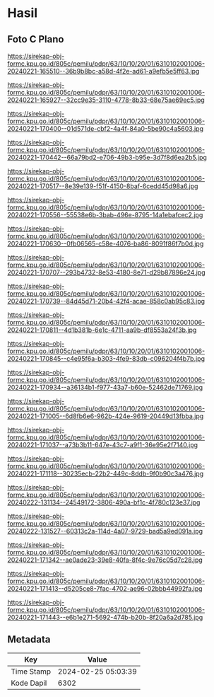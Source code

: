 # Hasil

## Foto C Plano

https://sirekap-obj-formc.kpu.go.id/805c/pemilu/pdpr/63/10/10/20/01/6310102001006-20240221-165510--36b9b8bc-a58d-4f2e-ad61-a9efb5e5ff63.jpg

https://sirekap-obj-formc.kpu.go.id/805c/pemilu/pdpr/63/10/10/20/01/6310102001006-20240221-165927--32cc9e35-3110-4778-8b33-68e75ae69ec5.jpg

https://sirekap-obj-formc.kpu.go.id/805c/pemilu/pdpr/63/10/10/20/01/6310102001006-20240221-170400--01d571de-cbf2-4a4f-84a0-5be90c4a5603.jpg

https://sirekap-obj-formc.kpu.go.id/805c/pemilu/pdpr/63/10/10/20/01/6310102001006-20240221-170442--66a79bd2-e706-49b3-b95e-3d7f8d6ea2b5.jpg

https://sirekap-obj-formc.kpu.go.id/805c/pemilu/pdpr/63/10/10/20/01/6310102001006-20240221-170517--8e39e139-f51f-4150-8baf-6cedd45d98a6.jpg

https://sirekap-obj-formc.kpu.go.id/805c/pemilu/pdpr/63/10/10/20/01/6310102001006-20240221-170556--55538e6b-3bab-496e-8795-14a1ebafcec2.jpg

https://sirekap-obj-formc.kpu.go.id/805c/pemilu/pdpr/63/10/10/20/01/6310102001006-20240221-170630--0fb06565-c58e-4076-ba86-8091f86f7b0d.jpg

https://sirekap-obj-formc.kpu.go.id/805c/pemilu/pdpr/63/10/10/20/01/6310102001006-20240221-170707--293b4732-8e53-4180-8e71-d29b87896e24.jpg

https://sirekap-obj-formc.kpu.go.id/805c/pemilu/pdpr/63/10/10/20/01/6310102001006-20240221-170739--84d45d71-20b4-42f4-acae-858c0ab95c83.jpg

https://sirekap-obj-formc.kpu.go.id/805c/pemilu/pdpr/63/10/10/20/01/6310102001006-20240221-170811--4d1b381b-6e1c-4711-aa9b-df8553a24f3b.jpg

https://sirekap-obj-formc.kpu.go.id/805c/pemilu/pdpr/63/10/10/20/01/6310102001006-20240221-170845--c4e95f6a-b303-4fe9-83db-c096204f4b7b.jpg

https://sirekap-obj-formc.kpu.go.id/805c/pemilu/pdpr/63/10/10/20/01/6310102001006-20240221-170934--a36134b1-f977-43a7-b60e-52462de71769.jpg

https://sirekap-obj-formc.kpu.go.id/805c/pemilu/pdpr/63/10/10/20/01/6310102001006-20240221-171005--6d8fb6e6-962b-424e-9619-20449d13fbba.jpg

https://sirekap-obj-formc.kpu.go.id/805c/pemilu/pdpr/63/10/10/20/01/6310102001006-20240221-171037--a73b3b11-647e-43c7-a9f1-36e95e2f7140.jpg

https://sirekap-obj-formc.kpu.go.id/805c/pemilu/pdpr/63/10/10/20/01/6310102001006-20240221-171118--30235ecb-22b2-449c-8ddb-9f0b90c3a476.jpg

https://sirekap-obj-formc.kpu.go.id/805c/pemilu/pdpr/63/10/10/20/01/6310102001006-20240222-131134--24549172-3806-490a-bf1c-4f780c123e37.jpg

https://sirekap-obj-formc.kpu.go.id/805c/pemilu/pdpr/63/10/10/20/01/6310102001006-20240222-131527--60313c2a-114d-4a07-9729-bad5a9ed091a.jpg

https://sirekap-obj-formc.kpu.go.id/805c/pemilu/pdpr/63/10/10/20/01/6310102001006-20240221-171342--ae0ade23-39e8-40fa-8f4c-9e76c05d7c28.jpg

https://sirekap-obj-formc.kpu.go.id/805c/pemilu/pdpr/63/10/10/20/01/6310102001006-20240221-171413--d5205ce8-7fac-4702-ae96-02bbb44992fa.jpg

https://sirekap-obj-formc.kpu.go.id/805c/pemilu/pdpr/63/10/10/20/01/6310102001006-20240221-171443--e6b1e271-5692-474b-b20b-8f20a6a2d785.jpg


## Metadata

| Key        | Value               |
| ---------- | ------------------- |
| Time Stamp | 2024-02-25 05:03:39 |
| Kode Dapil | 6302                |



